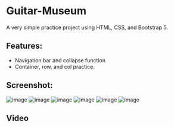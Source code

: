 ﻿# Guitar-Museum
A very simple practice project using HTML, CSS, and Bootstrap 5.

## Features:
- Navigation bar and collapse function
- Container, row, and col practice.

## Screenshot:
![image](https://github.com/user-attachments/assets/420365cf-fe4d-4c6f-ac30-3e92f54b7161)
![image](https://github.com/user-attachments/assets/1e8cc1e4-76d5-461f-9bce-9d3649839a30)
![image](https://github.com/user-attachments/assets/071e70aa-2b4d-4d4d-a59a-135f4d57ca1f)
![image](https://github.com/user-attachments/assets/fc30b98f-fff8-4f5e-afae-3d0a08935cad)
![image](https://github.com/user-attachments/assets/cc529521-2747-41a0-952b-a01fd3f028b2)
![image](https://github.com/user-attachments/assets/a6f1542a-1730-4b19-a24b-0ed57757f638)


## Video
